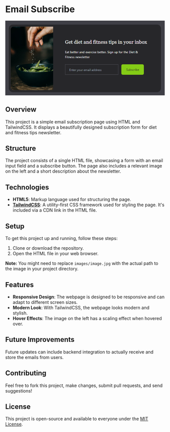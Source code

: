 # Email Subscribe

![A sample of the email subscription page](./sample/email-subscribe-sample-imagepng.png)

## Overview

This project is a simple email subscription page using HTML and TailwindCSS. It displays a beautifully designed subscription form for diet and fitness tips newsletter.

## Structure

The project consists of a single HTML file, showcasing a form with an email input field and a subscribe button. The page also includes a relevant image on the left and a short description about the newsletter.

## Technologies

- **HTML5**: Markup language used for structuring the page.
- [**TailwindCSS**](https://tailwindcss.com/): A utility-first CSS framework used for styling the page. It's included via a CDN link in the HTML file.

## Setup

To get this project up and running, follow these steps:

1. Clone or download the repository.
2. Open the HTML file in your web browser.

**Note:** You might need to replace `images/image.jpg` with the actual path to the image in your project directory.

## Features

- **Responsive Design**: The webpage is designed to be responsive and can adapt to different screen sizes.
- **Modern Look**: With TailwindCSS, the webpage looks modern and stylish.
- **Hover Effects**: The image on the left has a scaling effect when hovered over.

## Future Improvements

Future updates can include backend integration to actually receive and store the emails from users.

## Contributing

Feel free to fork this project, make changes, submit pull requests, and send suggestions!

## License

This project is open-source and available to everyone under the [MIT License](./LICENSE).
